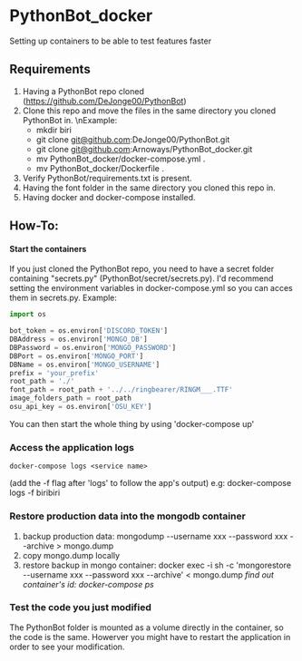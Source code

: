 # PythonBot_docker
Setting up containers to be able to test features faster

## Requirements
1. Having a PythonBot repo cloned (https://github.com/DeJonge00/PythonBot)
2. Clone this repo and move the files in the same directory you cloned PythonBot in.
\nExample: 
    - mkdir biri
    - git clone git@github.com:DeJonge00/PythonBot.git
    - git clone git@github.com:Arnoways/PythonBot_docker.git
    - mv PythonBot_docker/docker-compose.yml .
    - mv PythonBot_docker/Dockerfile .
3. Verify PythonBot/requirements.txt is present.
4. Having the font folder in the same directory you cloned this repo in.
5. Having docker and docker-compose installed.

## How-To:

#### Start the containers
If you just cloned the PythonBot repo, you need to have a secret folder containing "secrets.py" (PythonBot/secret/secrets.py).
I'd recommend setting the environment variables in docker-compose.yml so you can acces them in secrets.py.
Example:
```python
import os

bot_token = os.environ['DISCORD_TOKEN']
DBAddress = os.environ['MONGO_DB']
DBPassword = os.environ['MONGO_PASSWORD']
DBPort = os.environ['MONGO_PORT']
DBName = os.environ['MONGO_USERNAME']
prefix = 'your_prefix'
root_path = './'
font_path = root_path + '../../ringbearer/RINGM___.TTF'
image_folders_path = root_path
osu_api_key = os.environ['OSU_KEY']
```
You can then start the whole thing by using 'docker-compose up'

### Access the application logs
```
docker-compose logs <service name>
```
(add the -f flag after 'logs' to follow the app's output)
e.g: docker-compose logs -f biribiri

### Restore production data into the mongodb container
  1. backup production data: mongodump --username xxx --password xxx --archive > mongo.dump
  2. copy mongo.dump locally
  3. restore backup in mongo container: docker exec -i <container> sh -c 'mongorestore --username xxx --password xxx --archive' < mongo.dump
  *find out container's id: docker-compose ps*

### Test the code you just modified
The PythonBot folder is mounted as a volume directly in the container, so the code is the same. Howerver you might have to restart the application in order to see your modification.